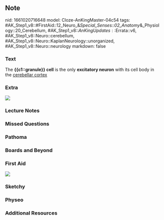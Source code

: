 ## Note
nid: 1661020716648
model: Cloze-AnKingMaster-04c54
tags: #AK_Step1_v8::#FirstAid::12_Neuro_&_Special_Senses::02_Anatomy_&_Physiology::20_Cerebellum, #AK_Step1_v8::$AnKingUpdates::$Errata::v6, #AK_Step1_v8::Neuro::cerebellum, #AK_Step1_v8::Neuro::KaplanNeurology::unorganized, #AK_Step1_v8::Neuro::neurology
markdown: false

### Text
<div>
  The <b>{{c1::granule}} cell</b> is the only <b>excitatory
  neuron</b> with its cell body in the <u>cerebellar cortex</u>
</div>

### Extra
<img src="cerebellarcortex_big.gif">

### Lecture Notes


### Missed Questions


### Pathoma


### Boards and Beyond


### First Aid
<img src="tmpES3I_l.png">

### Sketchy


### Physeo


### Additional Resources

